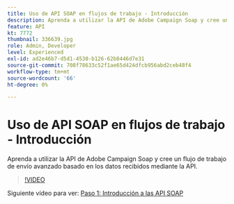 ```yaml
---
title: Uso de API SOAP en flujos de trabajo - Introducción
description: Aprenda a utilizar la API de Adobe Campaign Soap y cree un flujo de trabajo de envío avanzado basado en los datos recibidos mediante la API.
feature: API
kt: 7772
thumbnail: 336639.jpg
role: Admin, Developer
level: Experienced
exl-id: ad2e46b7-d5d1-4530-b126-62b8446d7e31
source-git-commit: 708f78633c52f1ae65d424dfcb956abd2ceb48f4
workflow-type: tm+mt
source-wordcount: '66'
ht-degree: 0%

---
```


# Uso de API SOAP en flujos de trabajo - Introducción

Aprenda a utilizar la API de Adobe Campaign Soap y cree un flujo de trabajo de envío avanzado basado en los datos recibidos mediante la API.

>[!VIDEO](https://video.tv.adobe.com/v/336639?quality=12)

Siguiente vídeo para ver: [Paso 1: Introducción a las API SOAP](/help/tutorial-using-soap-apis/get-started-with-soap-apis.md)
